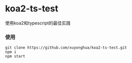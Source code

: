 # koa2-ts-test
使用koa2和typescript的最佳实践

### 使用
```
git clone https://github.com/xuyonghua/koa2-ts-test.git
npm i
npm start
```
